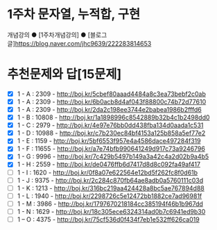 1주차 문자열, 누적합, 구현
===

개념강의
● [1주차개념강의]
● [블로그글]https://blog.naver.com/jhc9639/222283814653

추천문제와 답[15문제]
===

- [X] 1 - A : 2309 - http://boj.kr/5cbef80aaad4484a8c3ea73bebf2c0ab
- [X] 1 - A : 2309 - http://boj.kr/6b0acb8d4af043f88800c74b72d77610
- [X] 1 - A : 2309 - http://boj.kr/2da2c198ee3744e2babea1986b2fffd6
- [X] 1 - B : 10808 - http://boj.kr/1a1898996c8542889b32b4c1b2498dd0
- [X] 1 - C : 2979 - http://boj.kr/4e97e76bb0dd438fba134d0aada1c531
- [X] 1 - D : 10988 - http://boj.kr/c7b230ec84bf4153a125b858a5ef77e2
- [X] 1 - E : 1159 - http://boj.kr/5bf6553f957e4a4586dace497284f319
- [X] 1 - F : 11655 - http://boj.kr/a7e74bfb990641249d917c73a9246796
- [X] 1 - G : 9996 - http://boj.kr/7c429b5497b149a3a42c4a2d02b9a4b5
- [X] 1 - H : 2559 - http://boj.kr/de0476ffb6d7417d8d8c092fa49af417
- [ ] 1 - I : 1620 - http://boj.kr/0f8a07e622564e12bd5f262fc8f0d61b
- [ ] 1 - J : 9375 - http://boj.kr/2c284c870fb64ae8adb0a5760111c03d
- [ ] 1 - K : 1213 - http://boj.kr/316bc219aa424428a8bc5ae767894d88
- [ ] 1 - L : 1940 - http://boj.kr/2298726c5e12472bb1882ce7ad96981f
- [ ] 1 - M : 3986 - http://boj.kr/1797670218184cc385194f46b1b967dd
- [ ] 1 - N : 1629 - http://boj.kr/18c305ece6324314ad0b7c6941ed9b30
- [ ] 1 – O : 4375 - http://boj.kr/75cf536d0f434f7eb1e532ff626ca019